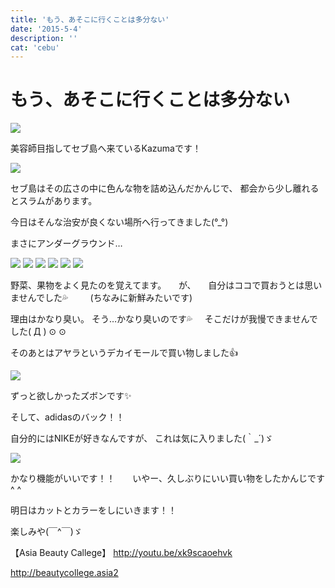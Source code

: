 ```yaml
---
title: 'もう、あそこに行くことは多分ない'
date: '2015-5-4'
description: ''
cat: 'cebu'
---
```


# もう、あそこに行くことは多分ない


![](../../img/2015-5-4.jpg)


美容師目指してセブ島へ来ているKazumaです！




![](../../img/2015-5-4_2.jpg)



セブ島はその広さの中に色んな物を詰め込んだかんじで、
都会から少し離れるとスラムがあります。








今日はそんな治安が良くない場所へ行ってきました(°_°)






まさにアンダーグラウンド…


     
![](../../img/2015-5-4_3.jpg)
![](../../img/2015-5-4_4.jpg)
![](../../img/2015-5-4_5.jpg)
![](../../img/2015-5-4_6.jpg)
![](../../img/2015-5-4_7.jpg)
![](../../img/2015-5-4_8.jpg)




野菜、果物をよく見たのを覚えてます。
 
 
が、
 
 
自分はココで買おうとは思いませんでした💦
 
 
 
 
(ちなみに新鮮みたいです)








理由はかなり臭い。
そう…かなり臭いのです💦
 
 
そこだけが我慢できませんでした( Д ) ⊙ ⊙






そのあとはアヤラというデカイモールで買い物しました👍




![](../../img/2015-5-4_9.jpg)


ずっと欲しかったズボンです✨






そして、adidasのバック！！


自分的にはNIKEが好きなんですが、
これは気に入りました(｀_´)ゞ


![](../../img/2015-5-4_10.jpg)




かなり機能がいいです！！
 
 
 
いやー、久しぶりにいい買い物をしたかんじです^ ^




明日はカットとカラーをしにいきます！！


楽しみや(￣^￣)ゞ










【Asia Beauty Callege】
http://youtu.be/xk9scaoehvk

http://beautycollege.asia2